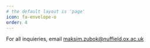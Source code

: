 ```yaml
---
# the default layout is 'page'
icon: fa-envelope-o
order: 4
---
```



For all inquieries, email [maksim.zubok@nuffield.ox.ac.uk](mailto:maksim.zubok@nuffield.ox.ac.uk)
